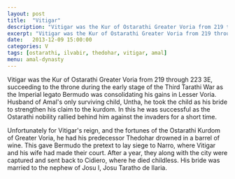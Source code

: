 ```yaml
---
layout: post
title:  "Vitigar"
description: "Vitigar was the Kur of Ostarathi Greater Voria from 219 through 223 3E, succeeding to the throne during the early stage of the Third Tarathi War as the Imperial legato Bermudo was consolidating his gains in Lesser Voria."
excerpt: "Vitigar was the Kur of Ostarathi Greater Voria from 219 through 223 3E, succeeding to the throne during the early stage of the Third Tarathi War as the Imperial legato Bermudo was consolidating his gains in Lesser Voria."
date:   2013-12-09 15:00:00
categories: V
tags: [ostarathi, ilvabir, thedohar, vitigar, amal]
menu: amal-dynasty
---
```


Vitigar was the Kur of Ostarathi Greater Voria from 219 through 223 3E, succeeding to the throne during the early stage of the Third Tarathi War as the Imperial legato Bermudo was consolidating his gains in Lesser Voria. Husband of Amal's only surviving child, Untha, he took the child as his bride to strengthen his claim to the kurdom. In this he was successful as the Ostarathi nobility rallied behind him against the invaders for a short time.

Unfortunately for Vitigar's reign, and the fortunes of the Ostarathi Kurdom of Greater Voria, he had his predecessor Thedohar drowned in a barrel of wine. This gave Bermudo the pretext to lay siege to Narro, where Vitigar and his wife had made their court. After a year, they along with the city were captured and sent back to Cidiero, where he died childless. His bride was married to the nephew of Josu I, Josu Taratho de Ilaria.